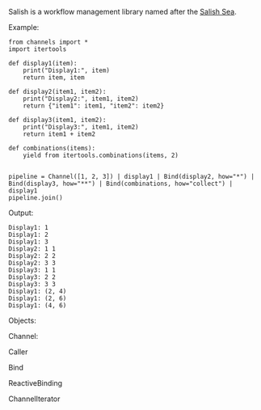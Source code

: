 Salish is a workflow management library named after the [Salish Sea](https://en.wikipedia.org/wiki/Salish_Sea).

Example:

```
from channels import *
import itertools

def display1(item):
    print("Display1:", item)
    return item, item

def display2(item1, item2):
    print("Display2:", item1, item2)
    return {"item1": item1, "item2": item2}

def display3(item1, item2):
    print("Display3:", item1, item2)
    return item1 + item2

def combinations(items):
    yield from itertools.combinations(items, 2)


pipeline = Channel([1, 2, 3]) | display1 | Bind(display2, how="*") | Bind(display3, how="**") | Bind(combinations, how="collect") | display1
pipeline.join()
```

Output:
```
Display1: 1
Display1: 2
Display1: 3
Display2: 1 1
Display2: 2 2
Display2: 3 3
Display3: 1 1
Display3: 2 2
Display3: 3 3
Display1: (2, 4)
Display1: (2, 6)
Display1: (4, 6)
```

Objects:

Channel: 

Caller

Bind

ReactiveBinding

ChannelIterator